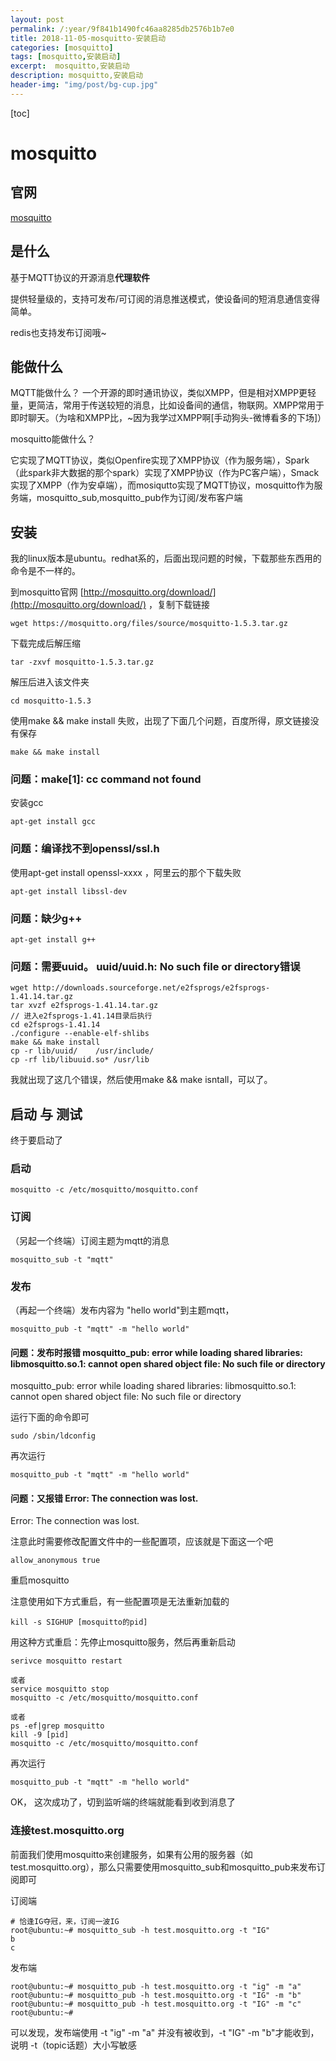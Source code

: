 ```yaml
---
layout: post
permalink: /:year/9f841b1490fc46aa8285db2576b1b7e0
title: 2018-11-05-mosquitto-安装启动
categories: [mosquitto]
tags: [mosquitto,安装启动]
excerpt:  mosquitto,安装启动
description: mosquitto,安装启动
header-img: "img/post/bg-cup.jpg"
---
```



[toc]
# mosquitto

## 官网

[mosquitto](http://mosquitto.org/)

## 是什么

基于MQTT协议的开源消息**代理软件**

提供轻量级的，支持可发布/可订阅的消息推送模式，使设备间的短消息通信变得简单。

redis也支持发布订阅哦~


## 能做什么

MQTT能做什么？  一个开源的即时通讯协议，类似XMPP，但是相对XMPP更轻量，更简洁，常用于传送较短的消息，比如设备间的通信，物联网。XMPP常用于即时聊天。（为啥和XMPP比，~因为我学过XMPP啊[手动狗头-微博看多的下场]）


mosquitto能做什么？

它实现了MQTT协议，类似Openfire实现了XMPP协议（作为服务端），Spark（此spark非大数据的那个spark）实现了XMPP协议（作为PC客户端），Smack实现了XMPP（作为安卓端），而mosiqutto实现了MQTT协议，mosquitto作为服务端，mosquitto_sub,mosquitto_pub作为订阅/发布客户端


## 安装

我的linux版本是ubuntu。redhat系的，后面出现问题的时候，下载那些东西用的命令是不一样的。

到mosquitto官网 [http://mosquitto.org/download/](http://mosquitto.org/download/) ，复制下载链接

```
wget https://mosquitto.org/files/source/mosquitto-1.5.3.tar.gz
```

下载完成后解压缩

```
tar -zxvf mosquitto-1.5.3.tar.gz
```

解压后进入该文件夹

```
cd mosquitto-1.5.3
```

使用make && make install 失败，出现了下面几个问题，百度所得，原文链接没有保存

```
make && make install
```

###  问题：make[1]: cc command not found

安装gcc

```
apt-get install gcc
```

### 问题：编译找不到openssl/ssl.h

使用apt-get install openssl-xxxx  ，阿里云的那个下载失败

```
apt-get install libssl-dev
```

### 问题：缺少g++

```
apt-get install g++
```

### 问题：需要uuid。 uuid/uuid.h: No such file or directory错误

```
wget http://downloads.sourceforge.net/e2fsprogs/e2fsprogs-1.41.14.tar.gz
tar xvzf e2fsprogs-1.41.14.tar.gz
// 进入e2fsprogs-1.41.14目录后执行
cd e2fsprogs-1.41.14
./configure --enable-elf-shlibs
make && make install
cp -r lib/uuid/    /usr/include/  
cp -rf lib/libuuid.so* /usr/lib  
```

我就出现了这几个错误，然后使用make && make isntall，可以了。


## 启动 与 测试

终于要启动了

### 启动

```
mosquitto -c /etc/mosquitto/mosquitto.conf
```

### 订阅

（另起一个终端）订阅主题为mqtt的消息

```
mosquitto_sub -t "mqtt"
```

### 发布

（再起一个终端）发布内容为 "hello world"到主题mqtt，

```
mosquitto_pub -t "mqtt" -m "hello world"
```

#### 问题：发布时报错 mosquitto_pub: error while loading shared libraries: libmosquitto.so.1: cannot open shared object file: No such file or directory

mosquitto_pub: error while loading shared libraries: libmosquitto.so.1: cannot open shared object file: No such file or directory

运行下面的命令即可

```
sudo /sbin/ldconfig
```

再次运行

```
mosquitto_pub -t "mqtt" -m "hello world"
```

#### 问题：又报错 Error: The connection was lost.

Error: The connection was lost.

注意此时需要修改配置文件中的一些配置项，应该就是下面这一个吧

```
allow_anonymous true
```

重启mosquitto

注意使用如下方式重启，有一些配置项是无法重新加载的

```
kill -s SIGHUP [mosquitto的pid] 
```

用这种方式重启：先停止mosquitto服务，然后再重新启动

```
serivce mosquitto restart

或者
service mosquitto stop
mosquitto -c /etc/mosquitto/mosquitto.conf

或者
ps -ef|grep mosquitto
kill -9 [pid]
mosquitto -c /etc/mosquitto/mosquitto.conf

```

再次运行

```
mosquitto_pub -t "mqtt" -m "hello world"
```

OK， 这次成功了，切到监听端的终端就能看到收到消息了


### 连接test.mosquitto.org

前面我们使用mosquitto来创建服务，如果有公用的服务器（如test.mosquitto.org），那么只需要使用mosquitto_sub和mosquitto_pub来发布订阅即可

订阅端

```
# 恰逢IG夺冠，来，订阅一波IG
root@ubuntu:~# mosquitto_sub -h test.mosquitto.org -t "IG"
b
c
```

发布端

```
root@ubuntu:~# mosquitto_pub -h test.mosquitto.org -t "ig" -m "a"    
root@ubuntu:~# mosquitto_pub -h test.mosquitto.org -t "IG" -m "b"  
root@ubuntu:~# mosquitto_pub -h test.mosquitto.org -t "IG" -m "c"      
root@ubuntu:~# 
```

可以发现，发布端使用 -t "ig" -m "a" 并没有被收到，-t "IG" -m "b"才能收到， 说明 -t（topic话题）大小写敏感




